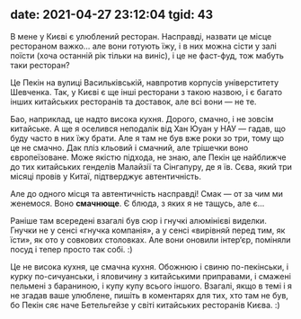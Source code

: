 date: 2021-04-27 23:12:04
tgid: 43
----

В мене у Києві є улюблений ресторан. Насправді, назвати це місце рестораном важко… але вони готують їжу, і в них можна сісти у залі поїсти (хоча останній рік тільки на виніс), і це не фаст-фуд, тож мабуть таки ресторан?

Це Пекін на вулиці Васильківській, навпротив корпусів універститету Шевченка. Так, у Києві є ще інші ресторани з такою назвою, і є багато інших китайських ресторанів та доставок, але всі вони — не те. 

Бао, наприклад, це надто висока кухня. Дорого, смачно, і не зовсім китайське. А ще я оселився неподалік від Хан Юуан у НАУ — гадав, що буду часто в них їжу брати. Але я там не був вже роки зо три, тому що це не смачно. Дак пліз кльовий і смачний, але трішечки воно європеїзоване. Може якістю підхода, не знаю, але Пекін це найближче до тих китайських генделів Малайзії та Сінгапуру, де я їв. Сєва, який три місяці провів у Китаї, підтверджує автентичність. 

Але до одного місця та автентичність насправді! Смак — от за чим ми женемося. Воно **смачнюще**. Є блюда, з яких я не тащусь, але є…

Раніше там всередені взагалі був сюр і гнучкі алюмінієві виделки. Гнучки не у сенсі «гнучка компанія», а у сенсі «вирівняй перед тим, як їсти», як ото у совкових столовках. Але вони оновили інтер‘єр, поміняли посуд і тепер просто так собі. :) 

Це не висока кухня, це смачна кухня. Обожнюю і свиню по-пекінськи, і курку по-сичуанськи, і яловичину з китайськими приправами, і смажені пельмені з бараниною, і купу купу всього іншого. Взагалі, якщо в темі і я не згадав ваше улюблене, пишіть в коментарях для тих, хто там не був, бо Пекін сяє наче Бетельгейзе у світі китайських ресторанів Києва. :)